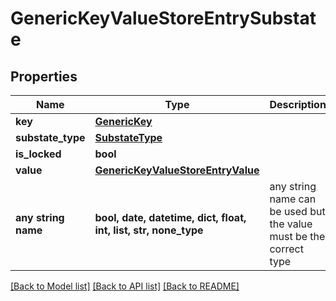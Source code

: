 # GenericKeyValueStoreEntrySubstate


## Properties
Name | Type | Description | Notes
------------ | ------------- | ------------- | -------------
**key** | [**GenericKey**](GenericKey.md) |  | 
**substate_type** | [**SubstateType**](SubstateType.md) |  | 
**is_locked** | **bool** |  | 
**value** | [**GenericKeyValueStoreEntryValue**](GenericKeyValueStoreEntryValue.md) |  | [optional] 
**any string name** | **bool, date, datetime, dict, float, int, list, str, none_type** | any string name can be used but the value must be the correct type | [optional]

[[Back to Model list]](../README.md#documentation-for-models) [[Back to API list]](../README.md#documentation-for-api-endpoints) [[Back to README]](../README.md)


